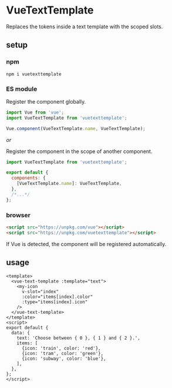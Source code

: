 # VueTextTemplate

Replaces the tokens inside a text template with the scoped slots.

## setup

### npm

```shell
npm i vuetexttemplate
```

### ES module

Register the component globally.

```javascript
import Vue from 'vue';
import VueTextTemplate from 'vuetexttemplate';

Vue.component(VueTextTemplate.name, VueTextTemplate);
```

*or*

Register the component in the scope of another component.

```javascript
import VueTextTemplate from 'vuetexttemplate';

export default {
  components: {
    [VueTextTemplate.name]: VueTextTemplate,
  },
  /*...*/
};
```

### browser

```html
<script src="https://unpkg.com/vue"></script>
<script src="https://unpkg.com/vuetexttemplate"></script>
```

If Vue is detected, the component will be registered automatically.

## usage

```vue
<template>
  <vue-text-template :template="text">
    <my-icon
      v-slot="index"
      :color="items[index].color"
      :type="items[index].icon"
    />
  </vue-text-template>
</template>
<script>
export default {
  data: {
    text: 'Choose between { 0 }, { 1 } and { 2 }.',
    items: [
      {icon: 'train', color: 'red'},
      {icon: 'tram', color: 'green'},
      {icon: 'subway', color: 'blue'},
    ],
  },
};
</script>
```
